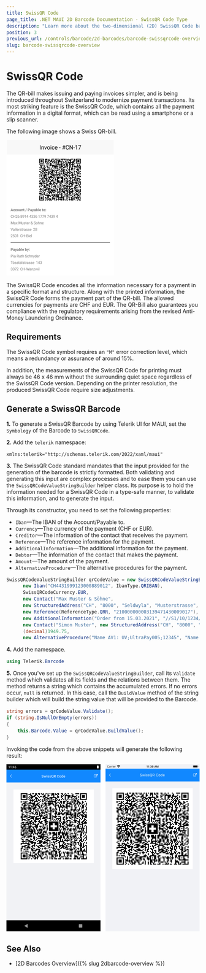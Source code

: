 ```yaml
---
title: SwissQR Code
page_title: .NET MAUI 2D Barcode Documentation - SwissQR Code Type
description: "Learn more about the two-dimensional (2D) SwissQR Code barcode type supported by the Telerik UI for MAUI Barcode."
position: 3
previous_url: /controls/barcode/2d-barcodes/barcode-swissqrcode-overview
slug: barcode-swissqrcode-overview
---
```


# SwissQR Code

The QR-bill makes issuing and paying invoices simpler, and is being introduced throughout Switzerland to modernize payment transactions. Its most striking feature is the SwissQR Code, which contains all the payment information in a digital format, which can be read using a smartphone or a slip scanner.

The following image shows a Swiss QR-bill.

![Swiss QR code](images/barcode-2d-swissqrcode-overview.png)

The SwissQR Code encodes all the information necessary for a payment in a specific format and structure. Along with the printed information, the SwissQR Code forms the payment part of the QR-bill. The allowed currencies for payments are CHF and EUR. The QR-Bill also guarantees you compliance with the regulatory requirements arising from the revised Anti-Money Laundering Ordinance.

## Requirements

The SwissQR Code symbol requires an `"M"` error correction level, which means a redundancy or assurance of around 15%.

In addition, the measurements of the SwissQR Code for printing must always be 46 x 46 mm without the surrounding quiet space regardless of the SwissQR Code version. Depending on the printer resolution, the produced SwissQR Code require size adjustments.

## Generate a SwissQR Barcode

**1.** To generate a SwissQR Barcode by using Telerik UI for MAUI, set the `Symbology` of the Barcode to `SwissQRCode`.

<snippet id='swissqrbarcode-example-xaml' />

**2.** Add the `telerik` namespace:

```XAML
xmlns:telerik="http://schemas.telerik.com/2022/xaml/maui"
```

**3.** The SwissQR Code standard mandates that the input provided for the generation of the barcode is strictly formatted. Both validating and generating this input are complex processes and to ease them you can use the `SwissQRCodeValueStringBuilder` helper class. Its purpose is to hold the information needed for a SwissQR Code in a type-safe manner, to validate this information, and to generate the input.

  Through its constructor, you need to set the following properties:

  * `Iban`&mdash;The IBAN of the Account/Payable to.
  * `Currency`&mdash;The currency of the payment (CHF or EUR).
  * `Creditor`&mdash;The information of the contact that receives the payment.
  * `Reference`&mdash;The reference information for the payment.
  * `AdditionalInformation`&mdash;The additional information for the payment.
  * `Debtor`&mdash;The information of the contact that makes the payment.
  * `Amount`&mdash;The amount of the payment.
  * `AlternativeProcedure`&mdash;The alternative procedures for the payment.

```C#
SwissQRCodeValueStringBuilder qrCodeValue = new SwissQRCodeValueStringBuilder(
      new Iban("CH4431999123000889012", IbanType.QRIBAN),
      SwissQRCodeCurrency.EUR,
      new Contact("Max Muster & Söhne",
      new StructuredAddress("CH", "8000", "Seldwyla", "Musterstrasse", "123")),
      new Reference(ReferenceType.QRR, "210000000003139471430009017"),
      new AdditionalInformation("Order from 15.03.2021", "//S1/10/1234/11/201021/30/102673386/32/7.7/40/0:30"),
      new Contact("Simon Muster", new StructuredAddress("CH", "8000", "Seldwyla", "Musterstrasse", "1")),
      (decimal)1949.75,
      new AlternativeProcedure("Name AV1: UV;UltraPay005;12345", "Name AV2: XY;XYService;54321"));
```

**4.** Add the namespace.

```C#
using Telerik.Barcode
```

**5.** Once you've set up the `SwissQRCodeValueStringBuilder`, call its `Validate` method which validates all its fields and the relations between them. The method returns a string which contains the accumulated errors. If no errors occur, `null` is returned. In this case, call the `BuildValue` method of the string builder which will build the string value that will be provided to the Barcode.

```C#
string errors = qrCodeValue.Validate();
if (string.IsNullOrEmpty(errors))
{
    this.Barcode.Value = qrCodeValue.BuildValue();
}
```

Invoking the code from the above snippets will generate the following result:

![Swiss Barcode](images/barcode-2d-swissqrcode-01.png)

## See Also

- [2D Barcodes Overview]({% slug 2dbarcode-overview %})

